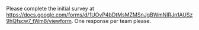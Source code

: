 Please complete the initial survey at https://docs.google.com/forms/d/1UOvP4bDtMsMZMSnJgBWmNlRJn1AUSz9hQfscw7_tWm8/viewform.  One response per team please.